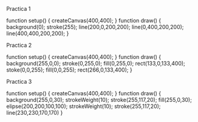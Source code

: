 Practica 1

function setup() {
  createCanvas(400,400);
}
function draw() {
  background(0);
    stroke(255);
    line(200,0,200,200);
    line(0,400,200,200);
    line(400,400,200,200);
}

Practica 2

function setup() {
  createCanvas(400,400);
}
function draw() {
  background(255,0,0);
    stroke(0,255,0);
    fill(0,255,0);
    rect(133,0,133,400);
    stoke(0,0,255);
    fill(0,0,255);
    rect(266,0,133,400);
}

Practica 3

function setup() {
  createCanvas(400,400);
}
function draw() {
  background(255,0,30);
    strokeWeight(10);
    stroke(255,117,20);
    fill(255,0,30);
    elipse(200,200,100,100);
    strokeWeight(10);
    stroke(255,117,20);
    line(230,230,170,170)
}
